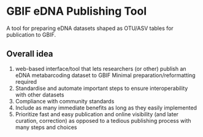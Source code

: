 # GBIF eDNA Publishing Tool

A tool for preparing eDNA datasets shaped as OTU/ASV tables for publication to GBIF.

## Overall idea

1. web-based interface/tool that lets researchers (or other) publish an eDNA metabarcoding dataset to GBIF
Minimal preparation/reformatting required
2. Standardise and automate important steps to ensure interoperability with other datasets
3. Compliance with community standards
4. Include as many immediate benefits as long as they easily implemented
5. Prioritize fast and easy publication and online visibility (and later curation, correction) as opposed to a tedious publishing process with many steps and choices

